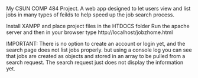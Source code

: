 
My CSUN COMP 484 Project. A web app designed to let users view and list jobs in many types of feilds to help speed up the job search process.




Install XAMPP and place project files in the HTDOCS folder
Run the apache server and then in your browser type http://localhost/jobzhome.html


IMPORTANT: There is no option to create an account or login yet, and the search page does not list jobs properly. but using a console log you can see that jobs are created as objects and stored in an array to be pulled from a search request. The search request just does not display the information yet.
